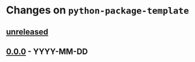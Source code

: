 # Changes on `python-package-template`

## [unreleased]

## [0.0.0] - YYYY-MM-DD

[unreleased]: https://github.com/ttyrho/python-package-template/compare/0.0.0...HEAD
[0.0.0]: https://github.com/ttyrho/python-package-template/releases/tag/0.0.0
